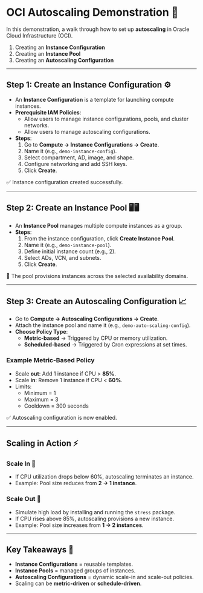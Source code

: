 # OCI Autoscaling Demonstration 🚀

In this demonstration, a walk through how to set up **autoscaling** in Oracle Cloud Infrastructure (OCI).  
1. Creating an **Instance Configuration**  
2. Creating an **Instance Pool**  
3. Creating an **Autoscaling Configuration**  

---

## Step 1: Create an Instance Configuration ⚙️
- An **Instance Configuration** is a template for launching compute instances.  
- **Prerequisite IAM Policies**:  
  - Allow users to manage instance configurations, pools, and cluster networks.  
  - Allow users to manage autoscaling configurations.  
- **Steps**:  
  1. Go to **Compute → Instance Configurations → Create**.  
  2. Name it (e.g., `demo-instance-config`).  
  3. Select compartment, AD, image, and shape.  
  4. Configure networking and add SSH keys.  
  5. Click **Create**.  

✅ Instance configuration created successfully.  

---

## Step 2: Create an Instance Pool 🖥️🖥️
- An **Instance Pool** manages multiple compute instances as a group.  
- **Steps**:  
  1. From the instance configuration, click **Create Instance Pool**.  
  2. Name it (e.g., `demo-instance-pool`).  
  3. Define initial instance count (e.g., 2).  
  4. Select ADs, VCN, and subnets.  
  5. Click **Create**.  

📌 The pool provisions instances across the selected availability domains.  

---

## Step 3: Create an Autoscaling Configuration 📈
- Go to **Compute → Autoscaling Configurations → Create**.  
- Attach the instance pool and name it (e.g., `demo-auto-scaling-config`).  
- **Choose Policy Type**:  
  - **Metric-based** → Triggered by CPU or memory utilization.  
  - **Scheduled-based** → Triggered by Cron expressions at set times.  

### Example Metric-Based Policy
- Scale **out**: Add 1 instance if CPU > **85%**.  
- Scale **in**: Remove 1 instance if CPU < **60%**.  
- Limits:  
  - Minimum = 1  
  - Maximum = 3  
  - Cooldown = 300 seconds  

✅ Autoscaling configuration is now enabled.  

---

## Scaling in Action ⚡

### Scale In 🔻
- If CPU utilization drops below 60%, autoscaling terminates an instance.  
- Example: Pool size reduces from **2 → 1 instance**.  

### Scale Out 🔺
- Simulate high load by installing and running the `stress` package.  
- If CPU rises above 85%, autoscaling provisions a new instance.  
- Example: Pool size increases from **1 → 2 instances**.  

---

## Key Takeaways 📝
- **Instance Configurations** = reusable templates.  
- **Instance Pools** = managed groups of instances.  
- **Autoscaling Configurations** = dynamic scale-in and scale-out policies.  
- Scaling can be **metric-driven** or **schedule-driven**.  
